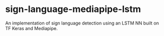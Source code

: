 # sign-language-mediapipe-lstm
An implementation of sign language detection using an LSTM NN built on TF Keras and Mediapipe.
